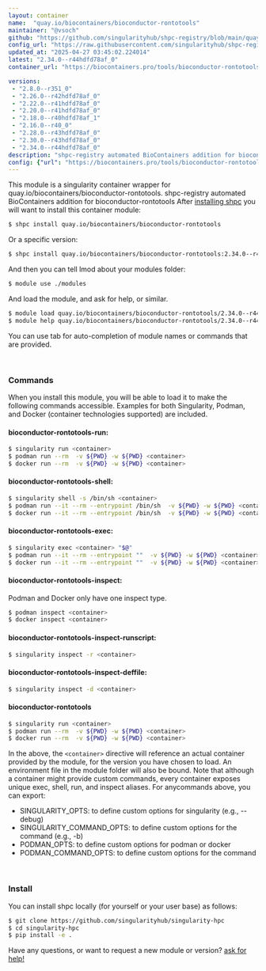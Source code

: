 ```yaml
---
layout: container
name:  "quay.io/biocontainers/bioconductor-rontotools"
maintainer: "@vsoch"
github: "https://github.com/singularityhub/shpc-registry/blob/main/quay.io/biocontainers/bioconductor-rontotools/container.yaml"
config_url: "https://raw.githubusercontent.com/singularityhub/shpc-registry/main/quay.io/biocontainers/bioconductor-rontotools/container.yaml"
updated_at: "2025-04-27 03:45:02.224014"
latest: "2.34.0--r44hdfd78af_0"
container_url: "https://biocontainers.pro/tools/bioconductor-rontotools"

versions:
 - "2.8.0--r351_0"
 - "2.26.0--r42hdfd78af_0"
 - "2.22.0--r41hdfd78af_0"
 - "2.20.0--r41hdfd78af_0"
 - "2.18.0--r40hdfd78af_1"
 - "2.16.0--r40_0"
 - "2.28.0--r43hdfd78af_0"
 - "2.30.0--r43hdfd78af_0"
 - "2.34.0--r44hdfd78af_0"
description: "shpc-registry automated BioContainers addition for bioconductor-rontotools"
config: {"url": "https://biocontainers.pro/tools/bioconductor-rontotools", "maintainer": "@vsoch", "description": "shpc-registry automated BioContainers addition for bioconductor-rontotools", "latest": {"2.34.0--r44hdfd78af_0": "sha256:326f0aa603e441fedbbf07aa598cd4c6f1e653e40072c5c312fd5f69f5cb3da1"}, "tags": {"2.8.0--r351_0": "sha256:bf4889379a827665540cea6226fe983b6f503819a8bea26009cd4613f94b4f72", "2.26.0--r42hdfd78af_0": "sha256:f76ede169bf15720767e8a8e43d92c6462e919801d0122d306a621507ead2921", "2.22.0--r41hdfd78af_0": "sha256:eebb492b17b2d679107b9f6a0ac61cff9361533711d1ceedd08c82e5850f9d68", "2.20.0--r41hdfd78af_0": "sha256:da115cb2a17ca1f130ae96346af2bf183f08aaea8e84215c5ea2a1039e5a8585", "2.18.0--r40hdfd78af_1": "sha256:2983ddf3f9aadbec1ae3e6eaab8da363f857d61a297b132b83ad5c85eb8d31da", "2.16.0--r40_0": "sha256:71d6866c463c7d7e079a5ab3b70785c6ec7b44345e1bccf2c6880004fcfe9e22", "2.28.0--r43hdfd78af_0": "sha256:fa022149240c8dfc4e96db31ff035bb31e34792d653a9f53899a836952555bff", "2.30.0--r43hdfd78af_0": "sha256:eae37da532a4a7441a42018f4b5822bc2977011ed2fa3cc1a40f50aac602c4d4", "2.34.0--r44hdfd78af_0": "sha256:326f0aa603e441fedbbf07aa598cd4c6f1e653e40072c5c312fd5f69f5cb3da1"}, "docker": "quay.io/biocontainers/bioconductor-rontotools"}
---
```


This module is a singularity container wrapper for quay.io/biocontainers/bioconductor-rontotools.
shpc-registry automated BioContainers addition for bioconductor-rontotools
After [installing shpc](#install) you will want to install this container module:


```bash
$ shpc install quay.io/biocontainers/bioconductor-rontotools
```

Or a specific version:

```bash
$ shpc install quay.io/biocontainers/bioconductor-rontotools:2.34.0--r44hdfd78af_0
```

And then you can tell lmod about your modules folder:

```bash
$ module use ./modules
```

And load the module, and ask for help, or similar.

```bash
$ module load quay.io/biocontainers/bioconductor-rontotools/2.34.0--r44hdfd78af_0
$ module help quay.io/biocontainers/bioconductor-rontotools/2.34.0--r44hdfd78af_0
```

You can use tab for auto-completion of module names or commands that are provided.

<br>

### Commands

When you install this module, you will be able to load it to make the following commands accessible.
Examples for both Singularity, Podman, and Docker (container technologies supported) are included.

#### bioconductor-rontotools-run:

```bash
$ singularity run <container>
$ podman run --rm  -v ${PWD} -w ${PWD} <container>
$ docker run --rm  -v ${PWD} -w ${PWD} <container>
```

#### bioconductor-rontotools-shell:

```bash
$ singularity shell -s /bin/sh <container>
$ podman run --it --rm --entrypoint /bin/sh  -v ${PWD} -w ${PWD} <container>
$ docker run --it --rm --entrypoint /bin/sh  -v ${PWD} -w ${PWD} <container>
```

#### bioconductor-rontotools-exec:

```bash
$ singularity exec <container> "$@"
$ podman run --it --rm --entrypoint ""  -v ${PWD} -w ${PWD} <container> "$@"
$ docker run --it --rm --entrypoint ""  -v ${PWD} -w ${PWD} <container> "$@"
```

#### bioconductor-rontotools-inspect:

Podman and Docker only have one inspect type.

```bash
$ podman inspect <container>
$ docker inspect <container>
```

#### bioconductor-rontotools-inspect-runscript:

```bash
$ singularity inspect -r <container>
```

#### bioconductor-rontotools-inspect-deffile:

```bash
$ singularity inspect -d <container>
```



#### bioconductor-rontotools

```bash
$ singularity run <container>
$ podman run --rm  -v ${PWD} -w ${PWD} <container>
$ docker run --rm  -v ${PWD} -w ${PWD} <container>
```


In the above, the `<container>` directive will reference an actual container provided
by the module, for the version you have chosen to load. An environment file in the
module folder will also be bound. Note that although a container
might provide custom commands, every container exposes unique exec, shell, run, and
inspect aliases. For anycommands above, you can export:

 - SINGULARITY_OPTS: to define custom options for singularity (e.g., --debug)
 - SINGULARITY_COMMAND_OPTS: to define custom options for the command (e.g., -b)
 - PODMAN_OPTS: to define custom options for podman or docker
 - PODMAN_COMMAND_OPTS: to define custom options for the command

<br>

### Install

You can install shpc locally (for yourself or your user base) as follows:

```bash
$ git clone https://github.com/singularityhub/singularity-hpc
$ cd singularity-hpc
$ pip install -e .
```

Have any questions, or want to request a new module or version? [ask for help!](https://github.com/singularityhub/singularity-hpc/issues)